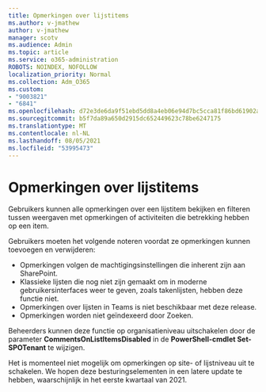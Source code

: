 ```yaml
---
title: Opmerkingen over lijstitems
ms.author: v-jmathew
author: v-jmathew
manager: scotv
ms.audience: Admin
ms.topic: article
ms.service: o365-administration
ROBOTS: NOINDEX, NOFOLLOW
localization_priority: Normal
ms.collection: Adm_O365
ms.custom:
- "9003821"
- "6841"
ms.openlocfilehash: d72e3de6da9f51ebd5dd8a4eb06e94d7bc5cca81f86bd61902a9587b00f7b7b0
ms.sourcegitcommit: b5f7da89a650d2915dc652449623c78be6247175
ms.translationtype: MT
ms.contentlocale: nl-NL
ms.lasthandoff: 08/05/2021
ms.locfileid: "53995473"
---
```

# <a name="comments-on-list-items"></a>Opmerkingen over lijstitems

Gebruikers kunnen alle opmerkingen over een lijstitem bekijken en filteren tussen weergaven met opmerkingen of activiteiten die betrekking hebben op een item.

Gebruikers moeten het volgende noteren voordat ze opmerkingen kunnen toevoegen en verwijderen:

- Opmerkingen volgen de machtigingsinstellingen die inherent zijn aan SharePoint.
- Klassieke lijsten die nog niet zijn gemaakt om in moderne gebruikersinterfaces weer te geven, zoals takenlijsten, hebben deze functie niet.
- Opmerkingen over lijsten in Teams is niet beschikbaar met deze release.
- Opmerkingen worden niet geïndexeerd door Zoeken.

Beheerders kunnen deze functie op organisatieniveau uitschakelen door de parameter **CommentsOnListItemsDisabled** in de **PowerShell-cmdlet Set-SPOTenant** te wijzigen.

Het is momenteel niet mogelijk om opmerkingen op site- of lijstniveau uit te schakelen. We hopen deze besturingselementen in een latere update te hebben, waarschijnlijk in het eerste kwartaal van 2021.
